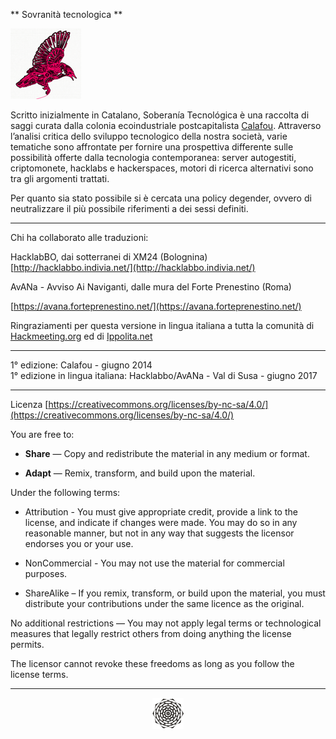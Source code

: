** Sovranità tecnologica **

![logo sobtech](../logo.png)


Scritto inizialmente in Catalano, Soberanía Tecnológica è una raccolta di saggi curata dalla colonia ecoindustriale postcapitalista [Calafou](https://calafou.org/es). Attraverso l’analisi critica dello sviluppo tecnologico della nostra società, varie tematiche sono affrontate per fornire una prospettiva differente sulle possibilità offerte dalla tecnologia contemporanea: server autogestiti, criptomonete, hacklabs e hackerspaces, motori di ricerca alternativi sono tra gli argomenti trattati.

Per quanto sia stato possibile si è cercata una policy degender, ovvero di neutralizzare il più possibile riferimenti a dei sessi definiti.

---

Chi ha collaborato alle traduzioni:

HacklabBO, dai sotterranei di XM24 (Bolognina)
[http://hacklabbo.indivia.net/](http://hacklabbo.indivia.net/)

AvANa - Avviso Ai Naviganti, dalle mura del Forte Prenestino (Roma)

[https://avana.forteprenestino.net/](https://avana.forteprenestino.net/)


Ringraziamenti per questa versione in lingua italiana a tutta la comunità di [Hackmeeting.org](http://hackmeeting.org/) ed di [Ippolita.net](http://ippolita.net)

---

1° edizione: Calafou - giugno 2014 <br/>
1° edizione in lingua italiana: Hacklabbo/AvANa - Val di Susa - giugno 2017 

---

Licenza
[https://creativecommons.org/licenses/by-nc-sa/4.0/](https://creativecommons.org/licenses/by-nc-sa/4.0/)

You are free to:

* **Share** — Copy and redistribute the material in any medium or format.

* **Adapt** — Remix, transform, and build upon the material.

Under the following terms:

* Attribution - You must give appropriate credit, provide a link to the license, and 
indicate if changes were made. You may do so in any reasonable manner, but not in any way
that suggests the licensor endorses you or your use.
    
* NonCommercial - You may not use the material for commercial purposes.

* ShareAlike – If you remix, transform, or build upon the material, you must distribute your contributions under the same licence as the original.
    
No additional restrictions — You may not apply legal terms or technological measures that legally restrict others from doing anything the license permits.
    
The licensor cannot revoke these freedoms as long as you follow the license terms.

----

<p align="center"><img src="../end0.png"></p>

